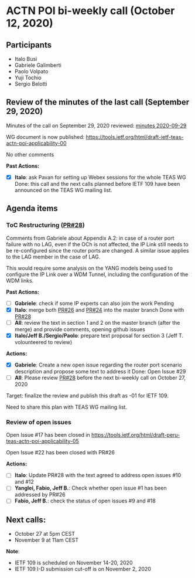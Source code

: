 # ACTN POI bi-weekly call (October 12, 2020)

## Participants
- Italo Busi
- Gabriele Galimberti
- Paolo Volpato
- Yuji Tochio
- Sergio Belotti

## Review of the minutes of the last call (September 29, 2020)

Minutes of the call on September 29, 2020 reviewed: [minutes 2020-09-29](https://github.com/FabioPeruzzini/actn-poi/blob/master/minutes/minutes%202020-09-29.md)

WG document is now published: https://tools.ietf.org/html/draft-ietf-teas-actn-poi-applicability-00

No other comments

**Past Actions:**
- [x] __Italo__: ask Pavan for setting up Webex sessions for the whole TEAS WG
  Done: this call and the next calls planned before IETF 109 have been announced on the TEAS WG mailing list.

## Agenda items

### ToC Restructuring ([PR#28](https://github.com/FabioPeruzzini/actn-poi/pull/28))

Comments from Gabriele about Appendix A.2: in case of a router port failure with no LAG, even if the OCh is not affected, the IP Link still needs to be re-configured since the router ports are changed. A similar issue applies to the LAG member in the case of LAG.

This would require some analysis on the YANG models being used to configure the IP Link over a WDM Tunnel, including the configuration of the WDM links.

**Past Actions:**
- [ ] __Gabriele__: check if some IP experts can also join the work
Pending
- [x] __Italo__: merge both [PR#26](https://github.com/FabioPeruzzini/actn-poi/pull/26) and [PR#24](https://github.com/FabioPeruzzini/actn-poi/pull/24) into the master branch
Done with [PR#28](https://github.com/FabioPeruzzini/actn-poi/pull/28)
- [ ] __All__: review the text in section 1 and 2 on the master branch (after the merge) and provide comments, opening github issues
- [x] __Italo/Jeff B./Sergio/Paolo__: prepare text proposal for section 3 (Jeff T. volounteered to review)

**Actions:**
- [x] __Gabriele__: Create a new open issue regarding the router port scenario description and propose some text to address it
Done: Open Issue #29
- [ ] __All__: Please review [PR#28](https://github.com/FabioPeruzzini/actn-poi/pull/28) before the next bi-weekly call on October 27, 2020

Target: finalize the review and publish this draft as -01 for IETF 109.

Need to share this plan with TEAS WG mailing list.

### Review of open issues

Open Issue #17 has been closed in https://tools.ietf.org/html/draft-peru-teas-actn-poi-applicability-05

Open Issue #22 has been closed with PR#26

**Actions:**
- [ ] __Italo__: Update PR#28 with the text agreed to address open issues #10 and #12
- [ ] __Yanglei, Fabio, Jeff B.__: Check whether open issue #1 has been addressed by PR#26
- [ ] __Fabio, Jeff B.__: check the status of open issues #9 and #18

## Next calls:
- October 27 at 5pm CEST
- November 9 at 11am CEST

__Note__:
- IETF 109 is scheduled on November 14-20, 2020
- IETF 109 I-D submission cut-off is on November 2, 2020
